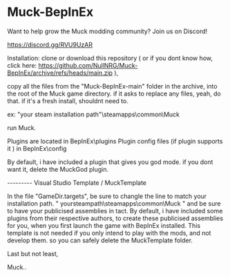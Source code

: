 # Muck-BepInEx

Want to help grow the Muck modding community? Join us on Discord! 

https://discord.gg/RVU9UzAR


Installation:
clone or download this repository ( or if you dont know how, click here: https://github.com/NullNRG/Muck-BepInEx/archive/refs/heads/main.zip ), 

copy all the files from the "Muck-BepInEx-main" folder in the archive, into the root of the Muck game directory.
if it asks to replace any files, yeah, do that. if it's a fresh install, shouldnt need to.

ex: "your steam installation path"\steamapps\common\Muck

run Muck.

Plugins are located in BepInEx\plugins
Plugin config files (if plugin supports it ) in BepInEx\config

By default, i have included a plugin that gives you god mode. if you dont want it, delete the MuckGod plugin.



--------- Visual Studio Template / MuckTemplate

In the file "GameDir.targets", be sure to changle the line to match your installation path. " <GameDir>yoursteampath\steamapps\common\Muck</GameDir> "
and be sure to have your publicised assemblies in tact.
By default, i have included some plugins from their respective authors,
to create these publicised assemblies for you, when you first launch the game with BepInEx installed.
This template is not needed if you only intend to play with the mods, and not develop them. so you can safely delete the MuckTemplate folder.








Last but not least,



Muck..
